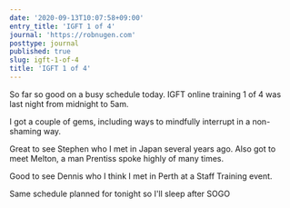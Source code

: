 ```yaml
---
date: '2020-09-13T10:07:58+09:00'
entry_title: 'IGFT 1 of 4'
journal: 'https://robnugen.com'
posttype: journal
published: true
slug: igft-1-of-4
title: 'IGFT 1 of 4'
---
```


So far so good on a busy schedule today.  IGFT online training 1 of 4 was last night from midnight to 5am.

I got a couple of gems, including ways to mindfully interrupt in a non-shaming way.

Great to see Stephen who I met in Japan several years ago.  Also got to meet Melton, a man Prentiss spoke highly of many times.

Good to see Dennis who I think I met in Perth at a Staff Training event.

Same schedule planned for tonight so I'll sleep after SOGO
